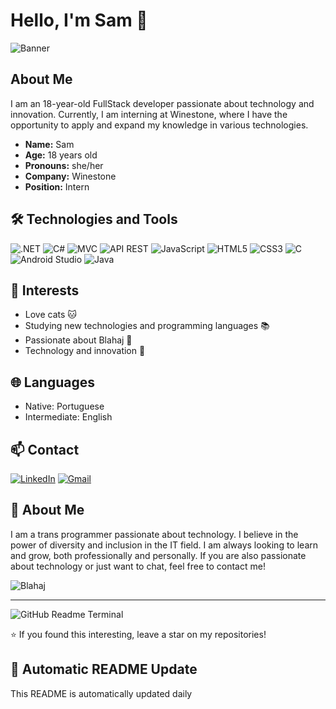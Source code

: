 # Hello, I'm Sam 👋

![Banner](https://github.com/SamDevTG/SamDevTG/assets/61922082/16b7a30d-ecc4-454b-a814-cd40a72d62b0)

## About Me

I am an 18-year-old FullStack developer passionate about technology and innovation. Currently, I am interning at Winestone, where I have the opportunity to apply and expand my knowledge in various technologies.

- **Name:** Sam
- **Age:** 18 years old
- **Pronouns:** she/her
- **Company:** Winestone
- **Position:** Intern

## 🛠️ Technologies and Tools

![.NET](https://img.shields.io/badge/.NET-512BD4?style=for-the-badge&logo=dotnet&logoColor=white)
![C#](https://img.shields.io/badge/C%23-239120?style=for-the-badge&logo=c-sharp&logoColor=white)
![MVC](https://img.shields.io/badge/MVC-007396?style=for-the-badge&logo=java&logoColor=white)
![API REST](https://img.shields.io/badge/API_REST-4285F4?style=for-the-badge&logo=google-cloud&logoColor=white)
![JavaScript](https://img.shields.io/badge/JavaScript-323330?style=for-the-badge&logo=javascript&logoColor=F7DF1E)
![HTML5](https://img.shields.io/badge/HTML5-E34F26?style=for-the-badge&logo=html5&logoColor=white)
![CSS3](https://img.shields.io/badge/CSS3-1572B6?style=for-the-badge&logo=css3&logoColor=white)
![C](https://img.shields.io/badge/C-00599C?style=for-the-badge&logo=c&logoColor=white)
![Android Studio](https://img.shields.io/badge/Android_Studio-3DDC84?style=for-the-badge&logo=android-studio&logoColor=white)
![Java](https://img.shields.io/badge/Java-007396?style=for-the-badge&logo=java&logoColor=white)

## 🐾 Interests

- Love cats 🐱
- Studying new technologies and programming languages 📚
- Passionate about Blahaj 🦈
- Technology and innovation 🚀

## 🌐 Languages

- Native: Portuguese
- Intermediate: English

## 📫 Contact

[![LinkedIn](https://img.shields.io/badge/LinkedIn-0A66C2?style=for-the-badge&logo=linkedin&logoColor=white)](https://www.linkedin.com/in/your-profile)
[![Gmail](https://img.shields.io/badge/Gmail-D14836?style=for-the-badge&logo=gmail&logoColor=white)](mailto:your-email@gmail.com)

## 💬 About Me

I am a trans programmer passionate about technology. I believe in the power of diversity and inclusion in the IT field. I am always looking to learn and grow, both professionally and personally. If you are also passionate about technology or just want to chat, feel free to contact me!

![Blahaj](https://external-content.duckduckgo.com/iu/?u=https%3A%2F%2Ffraghero.com%2Fwp-content%2Fuploads%2F2022%2F03%2Fb8a532cc-cover3.jpg&f=1&nofb=1&ipt=37989ddbd92656b5330a6424225450a326da546f43275e138d0bc2b4ef0df19b&ipo=images) <!-- Replace with the URL of your Blahaj image or remove this line -->

---

![GitHub Readme Terminal](./output.png) <!-- This line will be automatically updated by the GitHub Action -->

⭐️ If you found this interesting, leave a star on my repositories!

## 🚀 Automatic README Update

This README is automatically updated daily
